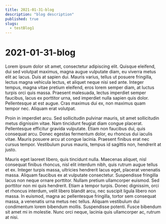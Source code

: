 ```yaml
---
title: 2021-01-31-blog
description: "blog description"
published: true
slugs:
  - testBlog1
---
```


# 2021-01-31-blog

Lorem ipsum dolor sit amet, consectetur adipiscing elit. Quisque eleifend, dui sed volutpat maximus, magna augue vulputate diam, eu viverra metus elit ac lacus. Duis at sapien dui. Mauris varius, tellus ut posuere fringilla, lectus magna vehicula lectus, et aliquet neque nisi sed ante. Integer tempus, magna vitae pretium eleifend, eros lorem semper diam, at luctus turpis orci quis massa. Praesent malesuada, lectus imperdiet semper faucibus, lacus ex porttitor urna, sed imperdiet nulla sapien quis dolor. Pellentesque at est augue. Cras maximus dui ex, non maximus quam tempor nec. Aliquam erat volutpat.

Proin in imperdiet arcu. Sed sollicitudin pulvinar mauris, sit amet sollicitudin metus dignissim vitae. Nam tincidunt feugiat diam congue placerat. Pellentesque efficitur gravida vulputate. Etiam non faucibus dui, quis consequat arcu. Donec egestas fermentum dolor, eu rhoncus dui iaculis vitae. Mauris posuere arcu at congue lacinia. Praesent finibus erat nec cursus tempor. Vestibulum purus mauris, tempus id sagittis non, hendrerit at justo.

Mauris eget laoreet libero, quis tincidunt nulla. Maecenas aliquet, nisl consequat finibus rhoncus, nisl elit interdum nibh, quis rutrum augue tellus et ex. Integer turpis massa, ultricies hendrerit lacus eget, placerat venenatis massa. Aliquam faucibus ex at vulputate consectetur. Suspendisse fringilla lacus non neque ornare porttitor. Nullam pretium ullamcorper euismod. Sed porttitor non mi quis hendrerit. Etiam a tempor turpis. Donec dignissim, orci et rhoncus interdum, velit libero blandit arcu, nec suscipit ligula libero non massa. In euismod, magna ac pellentesque fringilla, tortor sem consequat massa, a venenatis urna metus nec tellus. Aliquam vestibulum dui condimentum lorem bibendum mollis. Suspendisse potenti. Fusce bibendum sit amet mi in molestie. Nunc orci neque, lacinia quis ullamcorper ac, rutrum at nisi.
